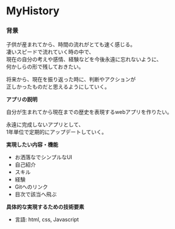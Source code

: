 # MyHistory

### 背景
子供が産まれてから、時間の流れがとても速く感じる。  
凄いスピードで流れていく時の中で、  
現在の自分の考えや感情、経験などを今後永遠に忘れないように、  
何かしらの形で残しておきたい。  

将来から、現在を振り返った時に、判断やアクションが  
正しかったものだと思えるようにしていく。  

**アプリの説明** 

自分が生まれてから現在までの歴史を表現するwebアプリを作りたい。  

永遠に完成しないアプリとして、  
1年単位で定期的にアップデートしていく。  

**実現したい内容・機能**  

* お洒落なでシンプルなUI  
* 自己紹介  
* スキル  
* 経験  
* Gitへのリンク  
* 目次で該当へ飛ぶ  

**具体的な実現するための技術要素**  

* 言語: html, css, Javascript
